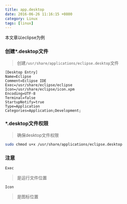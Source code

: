 ```yaml
---
title: app.desktop
date: 2016-06-26 11:16:15 +0800
category: Linux
tags: [linux]
---
```


本文章以eclipse为例

### 创建\*.desktop文件

> 创建`/usr/share/applications/eclipse.desktop`文件

```
[Desktop Entry]
Name=Eclipse
Comment=Eclipse IDE
Exec=/usr/share/eclipse/eclipse
Icon=/usr/share/eclipse/icon.xpm
Encoding=UTF-8
Terminal=false
StartupNotify=true
Type=Application
Categories=Application;Development;
```

### \*.desktop文件权限

> 确保desktop文件权限

```bash
sudo chmod u+x /usr/share/applications/eclipse.desktop
```

### 注意

`Exec`

> 是运行文件位置

`Icon`

> 是图标位置

